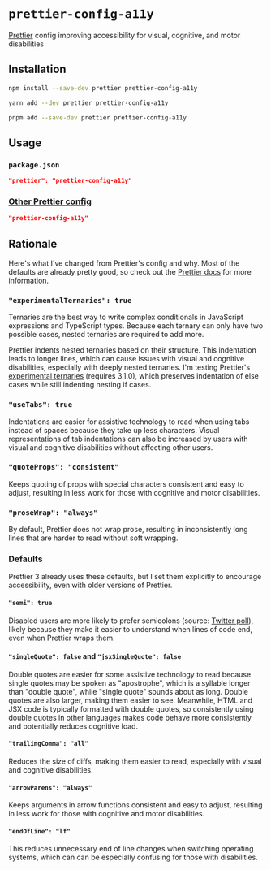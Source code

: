 # `prettier-config-a11y`

[Prettier](https://prettier.io/) config improving accessibility for visual,
cognitive, and motor disabilities

## Installation

```sh
npm install --save-dev prettier prettier-config-a11y
```

```sh
yarn add --dev prettier prettier-config-a11y
```

```sh
pnpm add --save-dev prettier prettier-config-a11y
```

## Usage

### `package.json`

```json
"prettier": "prettier-config-a11y"
```

### [Other Prettier config](https://prettier.io/docs/en/configuration.html)

```json
"prettier-config-a11y"
```

## Rationale

Here's what I've changed from Prettier's config and why. Most of the defaults
are already pretty good, so check out the
[Prettier docs](https://prettier.io/docs/en/options.html) for more information.

### `"experimentalTernaries": true`

Ternaries are the best way to write complex conditionals in JavaScript
expressions and TypeScript types. Because each ternary can only have two
possible cases, nested ternaries are required to add more.

Prettier indents nested ternaries based on their structure. This indentation
leads to longer lines, which can cause issues with visual and cognitive
disabilities, especially with deeply nested ternaries. I'm testing Prettier's
[experimental ternaries](https://prettier.io/blog/2023/11/13/curious-ternaries)
(requires 3.1.0), which preserves indentation of else cases while still
indenting nesting if cases.

### `"useTabs": true`

Indentations are easier for assistive technology to read when using tabs instead
of spaces because they take up less characters. Visual representations of tab
indentations can also be increased by users with visual and cognitive
disabilities without affecting other users.

### `"quoteProps": "consistent"`

Keeps quoting of props with special characters consistent and easy to adjust,
resulting in less work for those with cognitive and motor disabilities.

### `"proseWrap": "always"`

By default, Prettier does not wrap prose, resulting in inconsistently long lines
that are harder to read without soft wrapping.

### Defaults

Prettier 3 already uses these defaults, but I set them explicitly to encourage
accessibility, even with older versions of Prettier.

#### `"semi": true`

Disabled users are more likely to prefer semicolons (source:
[Twitter poll](https://twitter.com/nickemccurdy/status/1624305594415955973)),
likely because they make it easier to understand when lines of code end, even
when Prettier wraps them.

#### `"singleQuote": false` and `"jsxSingleQuote": false`

Double quotes are easier for some assistive technology to read because single
quotes may be spoken as "apostrophe", which is a syllable longer than "double
quote", while "single quote" sounds about as long. Double quotes are also
larger, making them easier to see. Meanwhile, HTML and JSX code is typically
formatted with double quotes, so consistently using double quotes in other
languages makes code behave more consistently and potentially reduces cognitive
load.

#### `"trailingComma": "all"`

Reduces the size of diffs, making them easier to read, especially with visual
and cognitive disabilities.

#### `"arrowParens": "always"`

Keeps arguments in arrow functions consistent and easy to adjust, resulting in
less work for those with cognitive and motor disabilities.

#### `"endOfLine": "lf"`

This reduces unnecessary end of line changes when switching operating systems,
which can can be especially confusing for those with disabilities.
